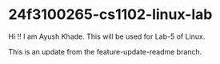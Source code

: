 # 24f3100265-cs1102-linux-lab

Hi !! I am Ayush Khade. This will be used for Lab-5 of Linux.


 T h i s   i s   a n   u p d a t e   f r o m   t h e   f e a t u r e - u p d a t e - r e a d m e   b r a n c h .  
 